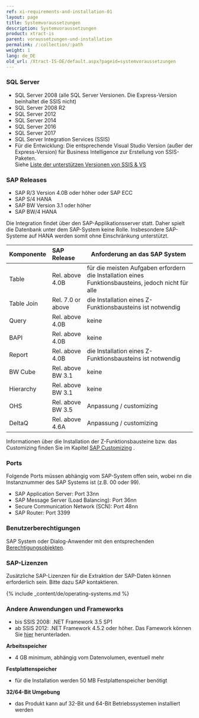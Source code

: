 ```yaml
---
ref: xi-requirements-and-installation-01
layout: page
title: Systemvoraussetzungen
description: Systemvoraussetzungen
product: xtract-is
parent: voraussetzungen-und-installation
permalink: /:collection/:path
weight: 1
lang: de_DE
old_url: /Xtract-IS-DE/default.aspx?pageid=systemvoraussetzungen
---
```


### SQL Server
 	
- SQL Server 2008 (alle SQL Server Versionen. Die Express-Version beinhaltet die SSIS nicht)
- SQL Server 2008 R2
- SQL Server 2012
- SQL Server 2014
- SQL Server 2016
- SQL Server 2017
- SQL Server Integration Services (SSIS)
- Für die Entwicklung: Die entsprechende Visual Studio Version (außer der Express-Version) für Business Intelligence zur Erstellung von SSIS-Paketen. <br> Siehe   [Liste der unterstützen Versionen von SSIS & VS](https://kb.theobald-software.com/xtract-is/list-of-the-ssisvs-versions-supported-by-xtract-is) 

### SAP Releases
 	
- SAP R/3 Version 4.0B oder höher oder SAP ECC
- SAP S/4 HANA
- SAP BW Version 3.1 oder höher
- SAP BW/4 HANA

Die Integration findet über den SAP-Applikationsserver statt. Daher spielt die Datenbank 
unter dem SAP-System keine Rolle. Insbesondere SAP-Systeme auf HANA werden somit ohne Einschränkung unterstützt.

| Komponente  | SAP Release       | Anforderung an das SAP System                                                                         |
|------------|:------------------|--------------------------------------------------------------------------------------------------------|
| Table      | Rel. above 4.0B    | für die meisten Aufgaben erfordern die Installation eines Funktionsbausteins, jedoch nicht für alle |
| Table Join | Rel. 7.0 or above | die Installation eines Z-Funktionsbausteins ist notwendig                                            |
| Query      | Rel. above 4.0B   | keine                                                                                                |
| BAPI       | Rel. above 4.0B   | keine                                                                                                |
| Report     | Rel. above 4.0B   | die Installation eines Z-Funktionsbausteins ist notwendig                                            |
| BW Cube    | Rel. above BW 3.1 | keine                                                                                                |
| Hierarchy  | Rel. above BW 3.1 | keine                                                                                                |
| OHS        | Rel. above BW 3.5 | Anpassung / customizing                                                                              |
| DeltaQ     | Rel. above 4.6A   | Anpassung / customizing                                                                              |


Informationen über die Installation der Z-Funktionsbausteine bzw. das Customizing finden Sie im Kapitel [SAP Customizing](https://help.theobald-software.com/de/xtract-is/sap-customizing) .

### Ports

Folgende Ports müssen abhängig vom SAP-System offen sein,
wobei nn die Instanznummer des SAP Systems ist (z.B. 00 oder 99).

- SAP Application Server: Port 33nn
- SAP Message Server (Load Balancing): Port 36nn
- Secure Communication Network (SCN): Port 48nn
- SAP Router: Port 3399

### Benutzerberechtigungen
 	
SAP System oder Dialog-Anwender mit den entsprechenden [Berechtigungsobjekten](https://kb.theobald-software.com/sap/authority-objects---sap-user-rights).

### SAP-Lizenzen

Zusätzliche SAP-Lizenzen für die Extraktion der SAP-Daten können erforderlich sein. Bitte dazu SAP kontaktieren.

{% include _content/de/operating-systems.md %}

### Andere Anwendungen und Frameworks
 	
- bis SSIS 2008: .NET Framework 3.5 SP1
- ab SSIS 2012: .NET Framework 4.5.2 oder höher. Das Famework können Sie [hier](https://www.microsoft.com/de-de/download/details.aspx?id=42643) herunterladen.

**Arbeitsspeicher**
 	
- 4 GB minimum, abhängig vom Datenvolumen, eventuell mehr

**Festplattenspeicher**
 	
- für die Installation werden 50 MB 
Festplattenspeicher benötigt

**32/64-Bit Umgebung**
 	
- das Produkt kann auf 32-Bit und 64-Bit Betriebssystemen installiert werden
<!--stackedit_data:
eyJoaXN0b3J5IjpbLTkzMzk2NDI0N119
-->